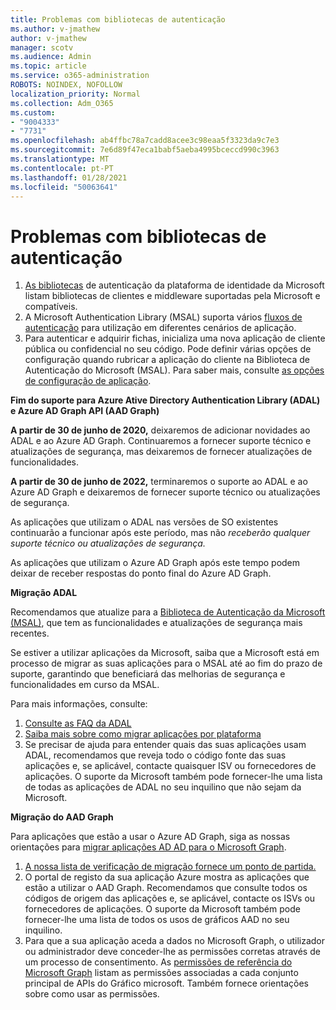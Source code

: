 ```yaml
---
title: Problemas com bibliotecas de autenticação
ms.author: v-jmathew
author: v-jmathew
manager: scotv
ms.audience: Admin
ms.topic: article
ms.service: o365-administration
ROBOTS: NOINDEX, NOFOLLOW
localization_priority: Normal
ms.collection: Adm_O365
ms.custom:
- "9004333"
- "7731"
ms.openlocfilehash: ab4ffbc78a7cadd8acee3c98eaa5f3323da9c7e3
ms.sourcegitcommit: 7e6d89f47eca1babf5aeba4995bceccd990c3963
ms.translationtype: MT
ms.contentlocale: pt-PT
ms.lasthandoff: 01/28/2021
ms.locfileid: "50063641"
---
```

# <a name="issues-with-authentication-libraries"></a>Problemas com bibliotecas de autenticação

1. [As bibliotecas](https://docs.microsoft.com/azure/active-directory/develop/reference-v2-libraries) de autenticação da plataforma de identidade da Microsoft listam bibliotecas de clientes e middleware suportadas pela Microsoft e compatíveis.
2. A Microsoft Authentication Library (MSAL) suporta vários [fluxos de autenticação](https://docs.microsoft.com/azure/active-directory/develop/msal-authentication-flows) para utilização em diferentes cenários de aplicação.
3. Para autenticar e adquirir fichas, inicializa uma nova aplicação de cliente pública ou confidencial no seu código. Pode definir várias opções de configuração quando rubricar a aplicação do cliente na Biblioteca de Autenticação do Microsoft (MSAL). Para saber mais, consulte [as opções de configuração de aplicação](https://docs.microsoft.com/azure/active-directory/develop/msal-client-application-configuration).

**Fim do suporte para Azure Ative Directory Authentication Library (ADAL) e Azure AD Graph API (AAD Graph)**

**A partir de 30 de junho de 2020,** deixaremos de adicionar novidades ao ADAL e ao Azure AD Graph. Continuaremos a fornecer suporte técnico e atualizações de segurança, mas deixaremos de fornecer atualizações de funcionalidades.

**A partir de 30 de junho de 2022,** terminaremos o suporte ao ADAL e ao Azure AD Graph e deixaremos de fornecer suporte técnico ou atualizações de segurança.

As aplicações que utilizam o ADAL nas versões de SO existentes continuarão a funcionar após este período, mas não *receberão qualquer suporte técnico ou atualizações de segurança.*

As aplicações que utilizam o Azure AD Graph após este tempo podem deixar de receber respostas do ponto final do Azure AD Graph.

**Migração ADAL**

Recomendamos que atualize para a [Biblioteca de Autenticação da Microsoft (MSAL)](https://docs.microsoft.com/azure/active-directory/develop/v2-overview), que tem as funcionalidades e atualizações de segurança mais recentes.

Se estiver a utilizar aplicações da Microsoft, saiba que a Microsoft está em processo de migrar as suas aplicações para o MSAL até ao fim do prazo de suporte, garantindo que beneficiará das melhorias de segurança e funcionalidades em curso da MSAL.

Para mais informações, consulte:

1. [Consulte as FAQ da ADAL](https://docs.microsoft.com/azure/active-directory/develop/msal-migration#frequently-asked-questions-faq)
2. [Saiba mais sobre como migrar aplicações por plataforma](https://docs.microsoft.com/azure/active-directory/develop/msal-migration#frequently-asked-questions-faq)
3. Se precisar de ajuda para entender quais das suas aplicações usam ADAL, recomendamos que reveja todo o código fonte das suas aplicações e, se aplicável, contacte quaisquer ISV ou fornecedores de aplicações. O suporte da Microsoft também pode fornecer-lhe uma lista de todas as aplicações de ADAL no seu inquilino que não sejam da Microsoft.

**Migração do AAD Graph**

Para aplicações que estão a usar o Azure AD Graph, siga as nossas orientações para [migrar aplicações AD AD para o Microsoft Graph](https://docs.microsoft.com/graph/migrate-azure-ad-graph-overview).

1. [A nossa lista de verificação de migração fornece um ponto de partida.](https://docs.microsoft.com/graph/migrate-azure-ad-graph-planning-checklist)
2. O portal de registo da sua aplicação Azure mostra as aplicações que estão a utilizar o AAD Graph. Recomendamos que consulte todos os códigos de origem das aplicações e, se aplicável, contacte os ISVs ou fornecedores de aplicações. O suporte da Microsoft também pode fornecer-lhe uma lista de todos os usos de gráficos AAD no seu inquilino.
3. Para que a sua aplicação aceda a dados no Microsoft Graph, o utilizador ou administrador deve conceder-lhe as permissões corretas através de um processo de consentimento. As [permissões de referência do Microsoft Graph](https://docs.microsoft.com/graph/permissions-reference) listam as permissões associadas a cada conjunto principal de APIs do Gráfico microsoft. Também fornece orientações sobre como usar as permissões.
